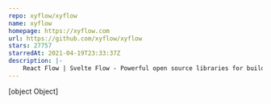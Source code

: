 ```yaml
---
repo: xyflow/xyflow
name: xyflow
homepage: https://xyflow.com
url: https://github.com/xyflow/xyflow
stars: 27757
starredAt: 2021-04-19T23:33:37Z
description: |-
    React Flow | Svelte Flow - Powerful open source libraries for building node-based UIs with React (https://reactflow.dev) or Svelte (https://svelteflow.dev). Ready out-of-the-box and infinitely customizable.
---
```


[object Object]
